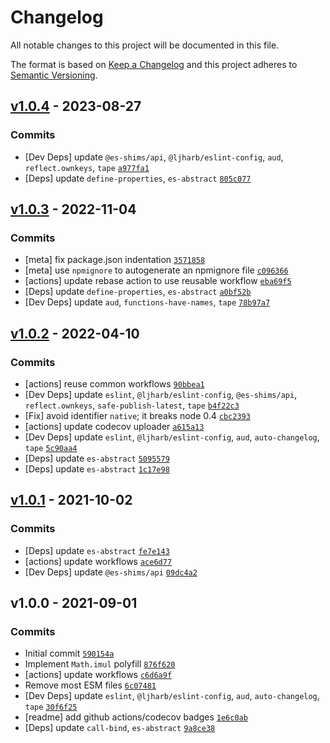 # Changelog

All notable changes to this project will be documented in this file.

The format is based on [Keep a Changelog](https://keepachangelog.com/en/1.0.0/)
and this project adheres to [Semantic Versioning](https://semver.org/spec/v2.0.0.html).

## [v1.0.4](https://github.com/es-shims/Math.imul/compare/v1.0.3...v1.0.4) - 2023-08-27

### Commits

- [Dev Deps] update `@es-shims/api`, `@ljharb/eslint-config`, `aud`, `reflect.ownkeys`, `tape` [`a977fa1`](https://github.com/es-shims/Math.imul/commit/a977fa18296bdbbf10bfe4fd3dc3e020ebc028da)
- [Deps] update `define-properties`, `es-abstract` [`805c077`](https://github.com/es-shims/Math.imul/commit/805c07733382b8a8af3f50036429ed6892f42d1a)

## [v1.0.3](https://github.com/es-shims/Math.imul/compare/v1.0.2...v1.0.3) - 2022-11-04

### Commits

- [meta] fix package.json indentation [`3571858`](https://github.com/es-shims/Math.imul/commit/357185876aeee19aea44110ea74e34bfc891be3e)
- [meta] use `npmignore` to autogenerate an npmignore file [`c096366`](https://github.com/es-shims/Math.imul/commit/c0963664a7598c20ee6aa25902aa2f021169f1a7)
- [actions] update rebase action to use reusable workflow [`eba69f5`](https://github.com/es-shims/Math.imul/commit/eba69f55d0391d72a1f8bdbd28e3fd418b81fad6)
- [Deps] update `define-properties`, `es-abstract` [`a0bf52b`](https://github.com/es-shims/Math.imul/commit/a0bf52ba69a34e8d00dffa625683aff31d95fa9f)
- [Dev Deps] update `aud`, `functions-have-names`, `tape` [`78b97a7`](https://github.com/es-shims/Math.imul/commit/78b97a756cee05823af6412247a3cca7a63ba975)

## [v1.0.2](https://github.com/es-shims/Math.imul/compare/v1.0.1...v1.0.2) - 2022-04-10

### Commits

- [actions] reuse common workflows [`90bbea1`](https://github.com/es-shims/Math.imul/commit/90bbea1f1d03a4041e3461858f966e8fa5b96c5f)
- [Dev Deps] update `eslint`, `@ljharb/eslint-config`, `@es-shims/api`, `reflect.ownkeys`, `safe-publish-latest`, `tape` [`b4f22c3`](https://github.com/es-shims/Math.imul/commit/b4f22c3ed3cf3a93ea38e0344fa56bd85fdf3c93)
- [Fix] avoid identifier `native`; it breaks node 0.4 [`cbc2393`](https://github.com/es-shims/Math.imul/commit/cbc2393f318c43bb850f3a3fd9170214148b1e1d)
- [actions] update codecov uploader [`a615a13`](https://github.com/es-shims/Math.imul/commit/a615a13f5430d258427ed745025ee6d0365b2f25)
- [Dev Deps] update `eslint`, `@ljharb/eslint-config`, `aud`, `auto-changelog`, `tape` [`5c90aa4`](https://github.com/es-shims/Math.imul/commit/5c90aa4a8836d81e7c69e10aead09c40010bf634)
- [Deps] update `es-abstract` [`5095579`](https://github.com/es-shims/Math.imul/commit/509557913c7d7e77bf182d33dafab51ffd7b5261)
- [Deps] update `es-abstract` [`1c17e98`](https://github.com/es-shims/Math.imul/commit/1c17e98b75134840680a60c6686ba33228c0d64e)

## [v1.0.1](https://github.com/es-shims/Math.imul/compare/v1.0.0...v1.0.1) - 2021-10-02

### Commits

- [Deps] update `es-abstract` [`fe7e143`](https://github.com/es-shims/Math.imul/commit/fe7e14378fd649f50576339a07ca0103888f5a56)
- [actions] update workflows [`ace6d77`](https://github.com/es-shims/Math.imul/commit/ace6d77e1c20bd7d116620a3f67726875918e5aa)
- [Dev Deps] update `@es-shims/api` [`09dc4a2`](https://github.com/es-shims/Math.imul/commit/09dc4a2452040ff362b26945f1d4e3526eb6c1d5)

## v1.0.0 - 2021-09-01

### Commits

- Initial commit [`590154a`](https://github.com/es-shims/Math.imul/commit/590154a155b8522053db5f8b138108a5667ff55f)
- Implement `Math.imul` polyfill [`876f620`](https://github.com/es-shims/Math.imul/commit/876f620876422d1d1d19481f1369140deff7992a)
- [actions] update workflows [`c6d6a9f`](https://github.com/es-shims/Math.imul/commit/c6d6a9f519e4c4c29eea066d187bd575ff9a47df)
- Remove most ESM files [`6c07481`](https://github.com/es-shims/Math.imul/commit/6c07481de6efcc5306beb1f3345fb7021ffa3674)
- [Dev Deps] update `eslint`, `@ljharb/eslint-config`, `aud`, `auto-changelog`, `tape` [`30f6f25`](https://github.com/es-shims/Math.imul/commit/30f6f25ba1a1f39f6a16c37e9bdfa2c3f3e9892d)
- [readme] add github actions/codecov badges [`1e6c0ab`](https://github.com/es-shims/Math.imul/commit/1e6c0ab4225ede7c0e01ef6c9cc393d6cbe0242e)
- [Deps] update `call-bind`, `es-abstract` [`9a8ce38`](https://github.com/es-shims/Math.imul/commit/9a8ce38f74c5b8221486ef1f225e4be667a5e8cd)
